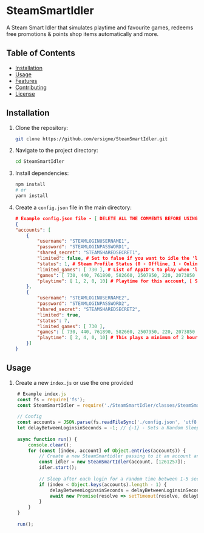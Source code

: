 # SteamSmartIdler
A Steam Smart Idler that simulates playtime and favourite games, redeems free promotions &amp; points shop items automatically and more.

## Table of Contents
* [Installation](#installation)
* [Usage](#usage)
* [Features](#features)
* [Contributing](#contributing)
* [License](#license)

## Installation

1.  Clone the repository:
    ```bash
    git clone https://github.com/ersigne/SteamSmartIdler.git
    ```
2.  Navigate to the project directory:
    ```bash
    cd SteamSmartIdler
    ```
3.  Install dependencies:
    ```bash
    npm install
    # or
    yarn install
    ```
4.  Create a `config.json` file in the main directory:
    ```json
    # Example config.json file - [ DELETE ALL THE COMMENTS BEFORE USING ]
    {
    "accounts": [
        {
            "username": "STEAMLOGINUSERNAME1", 
            "password": "STEAMLOGINPASSWORD1", 
            "shared_secret": "STEAMSHAREDSECRET1", 
            "limited": false, # Set to false if you want to idle the 'limited_games' AppID's 24/7, else set to true if you want to idle the 'games' AppID's based on simulated daily session/s
            "status": 1, # Steam Profile Status (0 - Offline, 1 - Online, 2 - Busy, 3 - Away, 4 - Snooze, 5 - LookingToTrade, 6 - LookingToPlay, 7 - Invisible)
            "limited_games": [ 730 ], # List of AppID's to play when 'limited' is false
            "games": [ 730, 440, 761890, 582660, 2507950, 220, 2073850 ], # List of AppID's to play when 'limited' is true
            "playtime": [ 1, 2, 0, 10] # Playtime for this account, [ Session Min Hours, Session Max Hours, Session Min Minutes(0-60), Session Max Minutes(0-60) ]. This plays a minimum of 1 hours and a maximum of 2 hours and 10 Minutes
        },
        {
            "username": "STEAMLOGINUSERNAME2", 
            "password": "STEAMLOGINPASSWORD2", 
            "shared_secret": "STEAMSHAREDSECRET2", 
            "limited": true,
            "status": 7,
            "limited_games": [ 730 ],
            "games": [ 730, 440, 761890, 582660, 2507950, 220, 2073850 ],
            "playtime": [ 2, 4, 0, 10] # This plays a minimum of 2 hours and a maximum of 4 hours and 10 Minutes
        }]
    }
    ```

## Usage

1. Create a new `index.js` or use the one provided
```js
    # Example index.js
    const fs = require('fs');
    const SteamSmartIdler = require('./SteamSmartIdler/classes/SteamSmartIdler');
    
    // Config
    const accounts = JSON.parse(fs.readFileSync('./config.json', 'utf8')).accounts;
    let delayBetweenLoginsinSeconds = -1; // {-1} - Sets a Random Sleep Timer between 1-5 seconds
    
    async function run() {
        console.clear();
        for (const [index, account] of Object.entries(accounts)) {
            // Create a new SteamSmartidler passing to it an account and a list of Free Promotion Packages SubIDs - See https://steamdb.info/upcoming/free/
            const idler = new SteamSmartIdler(account, [1261257]);
            idler.start();
            
            // Sleep after each login for a random time between 1-5 seconds if delayBetweenLoginsinSeconds is set to -1 or sleep delayBetweenLoginsinSeconds seconds.
            if (index < Object.keys(accounts).length - 1) {
                delayBetweenLoginsinSeconds = delayBetweenLoginsinSeconds === -1 ? (Math.floor(Math.random() * 5) + 1) : delayBetweenLoginsinSeconds;
                await new Promise(resolve => setTimeout(resolve, delayBetweenLoginsinSeconds * 1000));
            }
        }
    }
    
    run();
    
```
